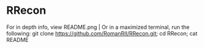 # RRecon
For in depth info, view README.png |
Or in a maximized terminal, run the following: 
git clone https://github.com/RomanRII/RRecon.git;
cd RRecon;
cat README
